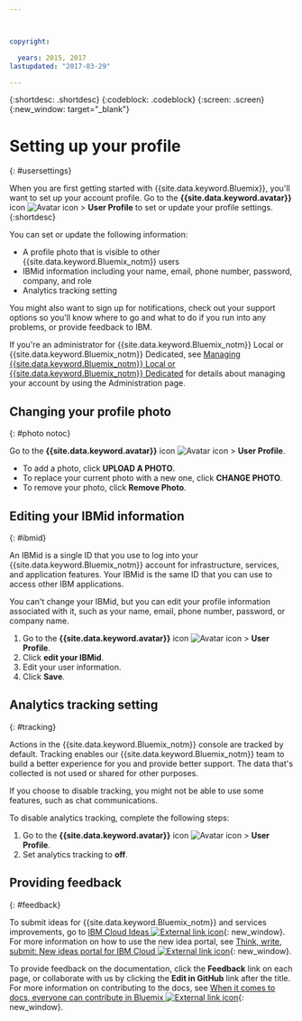 ```yaml
---



copyright:

  years: 2015, 2017
lastupdated: "2017-03-29"

---
```


{:shortdesc: .shortdesc}
{:codeblock: .codeblock}
{:screen: .screen}
{:new_window: target="_blank"}

# Setting up your profile
{: #usersettings}

When you are first getting started with {{site.data.keyword.Bluemix}}, you'll want to set up your account profile. Go to the **{{site.data.keyword.avatar}}** icon ![Avatar icon](../icons/i-avatar-icon.svg) &gt; **User Profile** to set or update your profile settings.
{:shortdesc}

You can set or update the following information:

 * A profile photo that is visible to other {{site.data.keyword.Bluemix_notm}} users
 * IBMid information including your name, email, phone number, password, company, and role
 * Analytics tracking setting

You might also want to sign up for notifications, check out your support options so you'll know where to go and what to do if you run into any problems, or provide feedback to IBM.

If you're an administrator for {{site.data.keyword.Bluemix_notm}} Local or {{site.data.keyword.Bluemix_notm}} Dedicated, see [Managing {{site.data.keyword.Bluemix_notm}} Local or {{site.data.keyword.Bluemix_notm}} Dedicated](/docs/admin/index.html#mng) for details about managing your account by using the Administration page.

## Changing your profile photo
{: #photo notoc}

Go to the **{{site.data.keyword.avatar}}** icon ![Avatar icon](../icons/i-avatar-icon.svg) &gt; **User Profile**.

  * To add a photo, click **UPLOAD A PHOTO**.
  * To replace your current photo with a new one, click **CHANGE PHOTO**.
  * To remove your photo, click **Remove Photo**.

## Editing your IBMid information
{: #ibmid}

An IBMid is a single ID that you use to log into your {{site.data.keyword.Bluemix_notm}} account for infrastructure, services, and application features. Your IBMid is the same ID that you can use to access other IBM applications.

You can't change your IBMid, but you can edit your profile information associated with it, such as your name, email, phone number, password, or company name.

1. Go to the **{{site.data.keyword.avatar}}** icon ![Avatar icon](../icons/i-avatar-icon.svg) &gt; **User Profile**.
2. Click **edit your IBMid**.
3. Edit your user information.
4. Click **Save**.

## Analytics tracking setting
{: #tracking}

Actions in the {{site.data.keyword.Bluemix_notm}} console are tracked by default. Tracking enables our {{site.data.keyword.Bluemix_notm}} team to build a better experience for you and provide better support. The data that's collected is not used or shared for other purposes.

If you choose to disable tracking, you might not be able to use some features, such as chat communications.

To disable analytics tracking, complete the following steps:

1. Go to the **{{site.data.keyword.avatar}}** icon ![Avatar icon](../icons/i-avatar-icon.svg) &gt; **User Profile**.
2. Set analytics tracking to **off**.

## Providing feedback
{: #feedback}

To submit ideas for {{site.data.keyword.Bluemix_notm}} and services improvements, go to [IBM Cloud Ideas ![External link icon](../icons/launch-glyph.svg)](https://ibmcloud.ideas.aha.io){: new_window}. For more information on how to use the new idea portal, see [Think, write, submit: New ideas portal for IBM Cloud ![External link icon](../icons/launch-glyph.svg)](https://developer.ibm.com/bluemix/2016/10/05/think-write-submit/){: new_window}.

To provide feedback on the documentation, click the **Feedback** link on each page, or collaborate with us by clicking the **Edit in GitHub** link after the title. For more information on contributing to the docs, see [When it comes to docs, everyone can contribute in Bluemix ![External link icon](../icons/launch-glyph.svg)](https://developer.ibm.com/bluemix/2016/01/13/bluemix-docs-now-open-source-on-github/){: new_window}.
